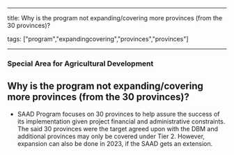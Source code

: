 
---

title: Why is the program not expanding/covering more provinces (from the 30 provinces)?

tags: ["program","expandingcovering","provinces","provinces"]

---

### Special Area for Agricultural Development

## Why is the program not expanding/covering more provinces (from the 30 provinces)?


 - SAAD Program focuses on 30 provinces to help assure the success of its implementation given project financial and administrative constraints. The said 30 provinces were the target agreed upon with the DBM and additional provinces may only be covered under Tier 2. However, expansion can also be done in 2023, if the SAAD gets an extension.
